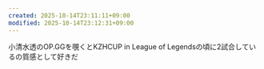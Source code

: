 ```yaml
---
created: 2025-10-14T23:11:11+09:00
modified: 2025-10-14T23:12:31+09:00
---
```


小清水透のOP.GGを覗くとKZHCUP in League of Legendsの頃に2試合しているの質感として好きだ
